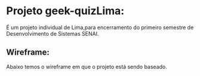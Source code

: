 # Projeto geek-quizLima:
É um projeto individual de Lima,para encerramento do primeiro semestre de Desenvolvimento de Sistemas SENAI.
## Wireframe:
Abaixo temos o wireframe em que o projeto está sendo baseado.
